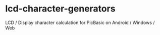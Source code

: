 # lcd-character-generators
LCD / Display character calculation for PicBasic on Android / Windows / Web

